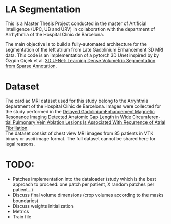 # LA Segmentation 

This is a Master Thesis Project conducted in the master of Artificial Intelligence (UPC, UB and URV) in collaboration with the department of Arrhythmia of the Hospital Clínic de Barcelona. 

The main objective is to build a fully-automated architecture for the segmentation of the left atrium from Late Gadolinium Enhancement 3D MRI data. 
This code is an implementation of a pytorch 3D Unet inspired by by Özgün Çiçek et al. [3D U-Net: Learning Dense Volumetric Segmentation from Sparse Annotation](https://arxiv.org/abs/1606.06650).

# Dataset
The cardiac MRI dataset used for this study belong to the Arryhtmia department of the Hospital Clínic de Barcelona. 
Images were collected for the study performed in the [Delayed  GadoliniumEnhancement Magnetic Resonance Imaging Detected Anatomic Gap Length in Wide Circumferen-tial Pulmonary Vein Ablation Lesions Is Associated With Recurrence of Atrial Fibrillation](https://pubmed.ncbi.nlm.nih.gov/30562102/).   
The  dataset  consist  of  chest  view  MRI  images  from 85 patients in VTK binary or ascii image format. The full dataset cannot be shared here for legal reasons. 


# TODO: 
- Patches implementation into the dataloader (study which is the best approach to proceed: one patch per patient, X random patches per patient...)
- Discuss final volume dimensions (crop volumes according to the masks boundaries)
- Discuss weights initialization 
- Metrics
- Train file 
